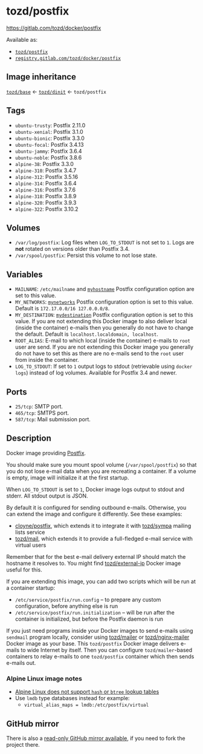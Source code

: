 # tozd/postfix

<https://gitlab.com/tozd/docker/postfix>

Available as:

- [`tozd/postfix`](https://hub.docker.com/r/tozd/postfix)
- [`registry.gitlab.com/tozd/docker/postfix`](https://gitlab.com/tozd/docker/postfix/container_registry)

## Image inheritance

[`tozd/base`](https://gitlab.com/tozd/docker/base) ← [`tozd/dinit`](https://gitlab.com/tozd/docker/dinit) ← `tozd/postfix`

## Tags

- `ubuntu-trusty`: Postfix 2.11.0
- `ubuntu-xenial`: Postfix 3.1.0
- `ubuntu-bionic`: Postfix 3.3.0
- `ubuntu-focal`: Postfix 3.4.13
- `ubuntu-jammy`: Postfix 3.6.4
- `ubuntu-noble`: Postfix 3.8.6
- `alpine-38`: Postfix 3.3.0
- `alpine-310`: Postfix 3.4.7
- `alpine-312`: Postfix 3.5.16
- `alpine-314`: Postfix 3.6.4
- `alpine-316`: Postfix 3.7.6
- `alpine-318`: Postfix 3.8.9
- `alpine-320`: Postfix 3.9.3
- `alpine-322`: Postfix 3.10.2

## Volumes

- `/var/log/postfix`: Log files when `LOG_TO_STDOUT` is not set to `1`. Logs are **not** rotated on versions older than Postfix 3.4.
- `/var/spool/postfix`: Persist this volume to not lose state.

## Variables

- `MAILNAME`: `/etc/mailname` and [`myhostname`](https://www.postfix.org/postconf.5.html#myhostname) Postfix configuration option are set to this value.
- `MY_NETWORKS`: [`mynetworks`](https://www.postfix.org/postconf.5.html#mynetworks)
  Postfix configuration option is set to this value. Default is `172.17.0.0/16 127.0.0.0/8`.
- `MY_DESTINATION`: [`mydestination`](https://www.postfix.org/postconf.5.html#mynetworks)
  Postfix configuration option is set to this value.
  If you are not extending this Docker image to also deliver local (inside the container)
  e-mails then you generally do not have to change the default.
  Default is `localhost.localdomain, localhost`.
- `ROOT_ALIAS`: E-mail to which local (inside the container) e-mails to `root` user
  are send.
  If you are not extending this Docker image you generally do not have to set this
  as there are no e-mails send to the `root` user from inside the container.
- `LOG_TO_STDOUT`: If set to `1` output logs to stdout (retrievable using `docker logs`) instead of log volumes. Available for Postfix 3.4 and newer.

## Ports

- `25/tcp`: SMTP port.
- `465/tcp`: SMTPS port.
- `587/tcp`: Mail submission port.

## Description

Docker image providing [Postfix](http://www.postfix.org/).

You should make sure you mount spool volume (`/var/spool/postfix`) so that you do not
lose e-mail data when you are recreating a container. If a volume is empty, image
will initialize it at the first startup.

When `LOG_TO_STDOUT` is set to `1`, Docker image logs output to stdout and stderr. All stdout output is JSON.

By default it is configured for sending outbound e-mails. Otherwise, you can extend
the image and configure it differently. See these examples:

- [cloyne/postfix](https://github.com/cloyne/docker-postfix), which extends it to integrate
  it with [tozd/sympa](https://gitlab.com/tozd/docker/sympa) mailing lists service
- [tozd/mail](https://gitlab.com/tozd/docker/mail), which extends it to provide a full-fledged
  e-mail service with virtual users

Remember that for the best e-mail delivery external IP should match the hostname it resolves to.
You might find [tozd/external-ip](https://gitlab.com/tozd/docker/external-ip) Docker image useful
for this.

If you are extending this image, you can add two scripts which will be run at a container startup:

- `/etc/service/postfix/run.config` – to prepare any custom configuration, before anything else is run
- `/etc/service/postfix/run.initialization` – will be run after the container is initialized, but before the
  Postfix daemon is run

If you just need programs inside your Docker images to send e-mails using `sendmail` program
locally, consider using [tozd/mailer](https://gitlab.com/tozd/docker/mailer) or
[tozd/nginx-mailer](https://gitlab.com/tozd/docker/nginx-mailer) Docker image as your base.
This `tozd/postfix` Docker image delivers e-mails to wide Internet by itself.
Then you can configure `tozd/mailer`-based containers to relay e-mails to one `tozd/postfix`
container which then sends e-mails out.

### Alpine Linux image notes

- [Alpine Linux does not support `hash` or `btree` lookup tables](https://wiki.alpinelinux.org/wiki/Release_Notes_for_Alpine_3.13.0#Deprecation_of_Berkeley_DB_.28BDB.29)
- Use `lmdb` type databases instead for example:
  - `virtual_alias_maps = lmdb:/etc/postfix/virtual`

## GitHub mirror

There is also a [read-only GitHub mirror available](https://github.com/tozd/docker-postfix),
if you need to fork the project there.
